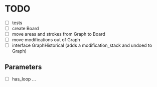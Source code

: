 # TODO

- [ ] tests
- [ ] create Board
- [ ] move areas and strokes from Graph to Board
- [ ] move modifications out of Graph
- [ ] interface GraphHistorical (adds a modification_stack and undoed to Graph)

## Parameters

- [ ] has_loop
...
